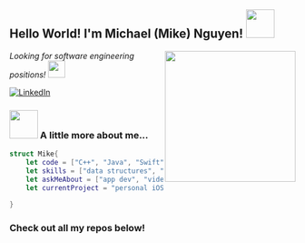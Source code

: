<h2>Hello World! I'm Michael (Mike) Nguyen! <img src="https://media1.giphy.com/media/ckT59CvStmUsU/giphy.gif?cid=ecf05e47gbzb50bbsqthkbqoaei8obw3r6sx9a4jdolae650&rid=giphy.gif" width="50"></h2>
<img align='right' src="https://media2.giphy.com/media/du3J3cXyzhj75IOgvA/giphy.gif?cid=ecf05e473stqkiqj1swhvzrcvfn9qedz1wyzcth49dbate1q&rid=giphy.gif" width="230">
<p><em>Looking for software engineering positions! <img src="https://media.giphy.com/media/WUlplcMpOCEmTGBtBW/giphy.gif" width="30"> 
</em></p>

[![LinkedIn](https://img.shields.io/badge/-michaelnguyen-blue?style=flat-square&logo=Linkedin&logoColor=white&link=https://www.linkedin.com/in/michael-nguyen-merced97/)](https://www.linkedin.com/in/michael-nguyen-merced97/)

### <img src="https://media.giphy.com/media/VgCDAzcKvsR6OM0uWg/giphy.gif" width="50"> A little more about me...  

``` swift
struct Mike{
    let code = ["C++", "Java", "Swift", "Python"]
    let skills = ["data structures", "algorithms", "problem solver"]
    let askMeAbout = ["app dev", "video games", "mathematics"]
    let currentProject = "personal iOS projects"
    
}
```

### Check out all my repos below!
